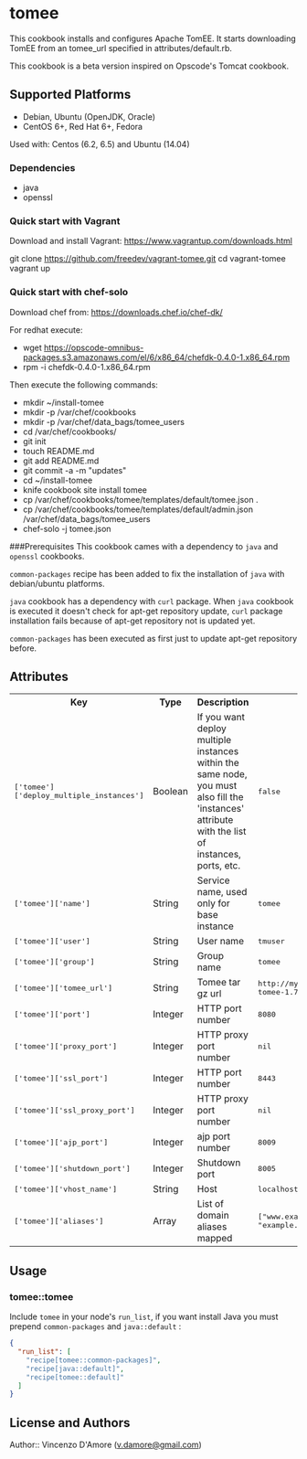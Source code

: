 # tomee

This cookbook installs and configures Apache TomEE. 
It starts downloading TomEE from an tomee_url specified in attributes/default.rb.

This cookbook is a beta version inspired on Opscode's Tomcat cookbook.

## Supported Platforms

- Debian, Ubuntu (OpenJDK, Oracle)
- CentOS 6+, Red Hat 6+, Fedora

Used with: Centos (6.2, 6.5) and Ubuntu (14.04)

### Dependencies
- java
- openssl

### Quick start with Vagrant

Download and install Vagrant: https://www.vagrantup.com/downloads.html

  git clone https://github.com/freedev/vagrant-tomee.git
  cd vagrant-tomee
  vagrant up

### Quick start with chef-solo

Download chef from: https://downloads.chef.io/chef-dk/

For redhat execute:

- wget https://opscode-omnibus-packages.s3.amazonaws.com/el/6/x86_64/chefdk-0.4.0-1.x86_64.rpm
- rpm -i chefdk-0.4.0-1.x86_64.rpm

Then execute the following commands:

- mkdir ~/install-tomee
- mkdir -p /var/chef/cookbooks
- mkdir -p /var/chef/data_bags/tomee_users
- cd /var/chef/cookbooks/
- git init
- touch README.md
- git add README.md
- git commit -a -m "updates"
- cd ~/install-tomee
- knife cookbook site install tomee
- cp /var/chef/cookbooks/tomee/templates/default/tomee.json .
- cp /var/chef/cookbooks/tomee/templates/default/admin.json /var/chef/data_bags/tomee_users
- chef-solo -j tomee.json

###Prerequisites
This cookbook cames with a dependency to `java` and `openssl` cookbooks.<br>

`common-packages` recipe has been added to fix the installation of 
`java` with debian/ubuntu platforms.<br>

`java` cookbook has a dependency with `curl` package.
When `java` cookbook is executed it doesn't check for apt-get repository update, 
`curl` package installation fails because of apt-get repository not is updated yet.<br>

`common-packages` has been executed as first just to update apt-get repository before.


## Attributes

<table>
  <tr>
    <th>Key</th>
    <th>Type</th>
    <th>Description</th>
    <th>Default</th>
  </tr>
  <tr>
    <td><tt>['tomee']['deploy_multiple_instances']</tt></td>
    <td>Boolean</td>
    <td>If you want deploy multiple instances within the same node, you must also fill the 'instances' attribute with the list of instances, ports, etc.</td>
    <td><tt>false</tt></td>
  </tr>
  <tr>
    <td><tt>['tomee']['name']</tt></td>
    <td>String</td>
    <td>Service name, used only for base instance</td>
    <td><tt>tomee</tt></td>
  </tr>
  <tr>
    <td><tt>['tomee']['user']</tt></td>
    <td>String</td>
    <td>User name</td>
    <td><tt>tmuser</tt></td>
  </tr>
  <tr>
    <td><tt>['tomee']['group']</tt></td>
    <td>String</td>
    <td>Group name</td>
    <td><tt>tomee</tt></td>
  </tr>
  <tr>
    <td><tt>['tomee']['tomee_url']</tt></td>
    <td>String</td>
    <td>Tomee tar gz url</td>
    <td><tt>http://my.internal.server/apache-tomee-1.7.1-plume.tar.gz</tt></td>
  </tr>
  <tr>
    <td><tt>['tomee']['port']</tt></td>
    <td>Integer</td>
    <td>HTTP port number</td>
    <td><tt>8080</tt></td>
  </tr>
  <tr>
    <td><tt>['tomee']['proxy_port']</tt></td>
    <td>Integer</td>
    <td>HTTP proxy port number</td>
    <td><tt>nil</tt></td>
  </tr>
  <tr>
    <td><tt>['tomee']['ssl_port']</tt></td>
    <td>Integer</td>
    <td>HTTP port number</td>
    <td><tt>8443</tt></td>
  </tr>
  <tr>
    <td><tt>['tomee']['ssl_proxy_port']</tt></td>
    <td>Integer</td>
    <td>HTTP proxy port number</td>
    <td><tt>nil</tt></td>
  </tr>
  <tr>
    <td><tt>['tomee']['ajp_port']</tt></td>
    <td>Integer</td>
    <td>ajp port number</td>
    <td><tt>8009</tt></td>
  </tr>
  <tr>
    <td><tt>['tomee']['shutdown_port']</tt></td>
    <td>Integer</td>
    <td>Shutdown port</td>
    <td><tt>8005</tt></td>
  </tr>
  <tr>
    <td><tt>['tomee']['vhost_name']</tt></td>
    <td>String</td>
    <td>Host</td>
    <td><tt>localhost</tt></td>
  </tr>
  <tr>
    <td><tt>['tomee']['aliases']</tt></td>
    <td>Array</td>
    <td>List of domain aliases mapped</td>
    <td><tt>["www.example.com", "example.com"]</tt></td>
  </tr>
</table>

## Usage

### tomee::tomee

Include `tomee` in your node's `run_list`, if you want install Java you must prepend `common-packages` and `java::default` :

```json
{
  "run_list": [
    "recipe[tomee::common-packages]",
    "recipe[java::default]",
    "recipe[tomee::default]"
  ]
}
```

## License and Authors

Author:: Vincenzo D'Amore (<v.damore@gmail.com>)
